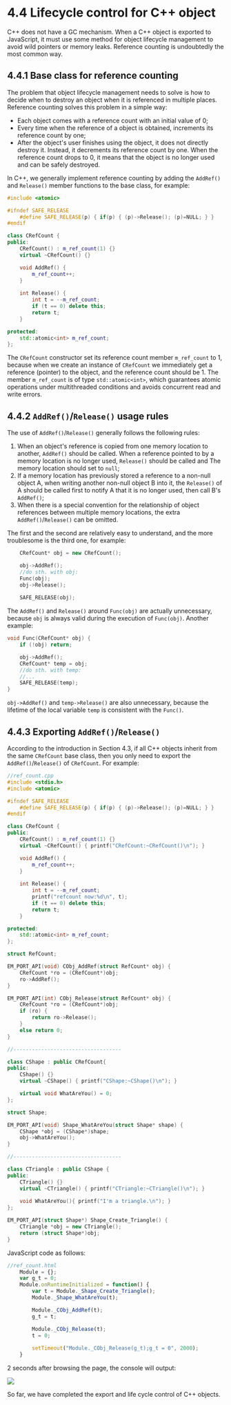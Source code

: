 # 4.4 Lifecycle control for C++ object

C++ does not have a GC mechanism. When a C++ object is exported to JavaScript, it must use some method for object lifecycle management to avoid wild pointers or memory leaks. Reference counting is undoubtedly the most common way.

## 4.4.1 Base class for reference counting

The problem that object lifecycle management needs to solve is how to decide when to destroy an object when it is referenced in multiple places. Reference counting solves this problem in a simple way:

- Each object comes with a reference count with an initial value of 0;
- Every time when the reference of a object is obtained, increments its reference count by one;
- After the object's user finishes using the object, it does not directly destroy it. Instead, it decrements its reference count by one. When the reference count drops to 0, it means that the object is no longer used and can be safely destroyed.

In C++, we generally implement reference counting by adding the `AddRef()` and `Release()` member functions to the base class, for example:

```cpp
#include <atomic>

#ifndef SAFE_RELEASE
	#define SAFE_RELEASE(p) { if(p) { (p)->Release(); (p)=NULL; } }
#endif

class CRefCount {
public:
	CRefCount() : m_ref_count(1) {}
	virtual ~CRefCount() {}

	void AddRef() {
		m_ref_count++;
	}
	
	int Release() {
		int t = --m_ref_count;
		if (t == 0) delete this;
		return t;
	}

protected:
	std::atomic<int> m_ref_count;
};
```

The `CRefCount` constructor set its reference count member `m_ref_count` to 1, because when we create an instance of `CRefCount` we immediately get a reference (pointer) to the object, and the reference count should be 1. The member `m_ref_count` is of type `std::atomic<int>`, which guarantees atomic operations under multithreaded conditions and avoids concurrent read and write errors.

## 4.4.2 `AddRef()`/`Release()` usage rules

The use of `AddRef()`/`Release()` generally follows the following rules:

1. When an object's reference is copied from one memory location to another, `AddRef()` should be called. When a reference pointed to by a memory location is no longer used, `Release()` should be called and The memory location should set to `null`;
1. If a memory location has previously stored a reference to a non-null object A, when writing another non-null object B into it, the `Release()` of A should be called first to notify A that it is no longer used, then call B's `AddRef()`;
1. When there is a special convention for the relationship of object references between multiple memory locations, the extra `AddRef()`/`Release()` can be omitted.

The first and the second are relatively easy to understand, and the more troublesome is the third one, for example:

```cpp
	CRefCount* obj = new CRefCount();

	obj->AddRef();
	//do sth. with obj:
	Func(obj);
	obj->Release();
	
	SAFE_RELEASE(obj);
```

The `AddRef()` and `Release()` around `Func(obj)` are actually unnecessary, because `obj` is always valid during the execution of `Func(obj)`. Another example:

```cpp
void Func(CRefCount* obj) {
	if (!obj) return;

	obj->AddRef();
	CRefCount* temp = obj;
	//do sth. with temp:
	//...
	SAFE_RELEASE(temp);
}
```

`obj->AddRef()` and `temp->Release()` are also unnecessary, because the lifetime of the local variable `temp` is consistent with the `Func()`.

<!--
The reference count increase and decrease rule can be simplified to:
1. For `[in]` objects, if you save it to another location, call `AddRef()`;
1. For `[out]` objects, call `AddRef()`;
1. For `[in out]` objects, first `Release()`, then `AddRef()` after modifying it;
1. If you are not sure, always add `AddRef()`/`Release()`.

The first through the third correspond to the following examples:

1：

```cpp
void Func(CRefCount* obj) {
	//do sth. with obj:
	//...
}
```

2：

```cpp
CRefCount* g_obj = new CRefCount();
CRefCount* GetGlobalObj() {
	g_obj->AddRef();
	return g_obj;
}
```

3：

```cpp
CRefCount* g_obj = new CRefCount();
void UpdateObj(CRefCount*& obj) {
	SAFE_RELEASE(obj);
	g_obj->AddRef();
	obj = g_obj;
}
```-->

## 4.4.3 Exporting `AddRef()`/`Release()`

According to the introduction in Section 4.3, if all C++ objects inherit from the same `CRefCount` base class, then you only need to export the `AddRef()`/`Release()` of `CRefCount`. For example:

```cpp
//ref_count.cpp
#include <stdio.h>
#include <atomic>

#ifndef SAFE_RELEASE
	#define SAFE_RELEASE(p) { if(p) { (p)->Release(); (p)=NULL; } }
#endif

class CRefCount {
public:
	CRefCount() : m_ref_count(1) {}
	virtual ~CRefCount() { printf("CRefCount:~CRefCount()\n"); }

	void AddRef() {
		m_ref_count++;
	}
	
	int Release() {
		int t = --m_ref_count;
		printf("refcount now:%d\n", t);
		if (t == 0) delete this;
		return t;
	}

protected:
	std::atomic<int> m_ref_count;
};

struct RefCount;

EM_PORT_API(void) CObj_AddRef(struct RefCount* obj) {
	CRefCount *ro = (CRefCount*)obj;
	ro->AddRef();
}

EM_PORT_API(int) CObj_Release(struct RefCount* obj) {
	CRefCount *ro = (CRefCount*)obj;
	if (ro) {
		return ro->Release();
	}
	else return 0;
}

//-----------------------------------

class CShape : public CRefCount{
public:
	CShape() {}
	virtual ~CShape() { printf("CShape:~CShape()\n"); }

	virtual void WhatAreYou() = 0;
};

struct Shape;

EM_PORT_API(void) Shape_WhatAreYou(struct Shape* shape) {
	CShape *obj = (CShape*)shape;
	obj->WhatAreYou();
}

//-----------------------------------

class CTriangle : public CShape {
public:
	CTriangle() {}
	virtual ~CTriangle() { printf("CTriangle:~CTriangle()\n"); }
	
	void WhatAreYou(){ printf("I'm a triangle.\n"); }
};

EM_PORT_API(struct Shape*) Shape_Create_Triangle() {
	CTriangle *obj = new CTriangle();
	return (struct Shape*)obj;
}
```

JavaScript code as follows:

```js
//ref_count.html
	Module = {};
	var g_t = 0;
	Module.onRuntimeInitialized = function() {
		var t = Module._Shape_Create_Triangle();
		Module._Shape_WhatAreYou(t);

		Module._CObj_AddRef(t);
		g_t = t;

		Module._CObj_Release(t);
		t = 0;
		
		setTimeout("Module._CObj_Release(g_t);g_t = 0", 2000);
	}
```

2 seconds after browsing the page, the console will output:

![](images/04-ref-count-log.png)

So far, we have completed the export and life cycle control of C++ objects.